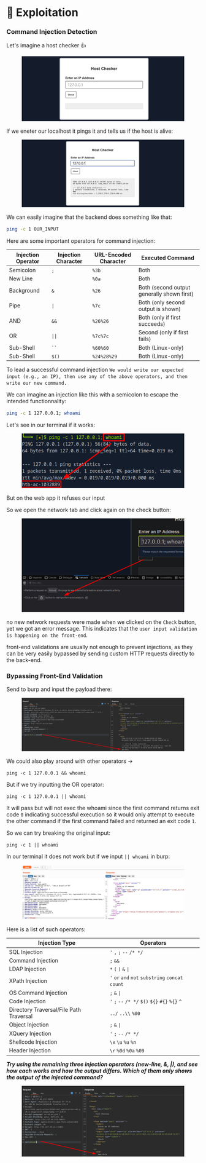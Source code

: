 # 🥚 Exploitation

### Command Injection Detection

Let's imagine a host checker :thumbsup:

<figure><img src="../../../.gitbook/assets/image (8) (1) (1) (1) (1) (1).png" alt=""><figcaption></figcaption></figure>

If we eneter our localhost it pings it and tells us if the host is alive:

<figure><img src="../../../.gitbook/assets/image (9) (1) (1) (1) (1) (1).png" alt=""><figcaption></figcaption></figure>

We can easily imagine that the backend does something like that:

```bash
ping -c 1 OUR_INPUT
```

Here are some important operators for command injection:

| **Injection Operator** | **Injection Character** | **URL-Encoded Character** | **Executed Command**                       |
| ---------------------- | ----------------------- | ------------------------- | ------------------------------------------ |
| Semicolon              | `;`                     | `%3b`                     | Both                                       |
| New Line               |                         | `%0a`                     | Both                                       |
| Background             | `&`                     | `%26`                     | Both (second output generally shown first) |
| Pipe                   | `\|`                    | `%7c`                     | Both (only second output is shown)         |
| AND                    | `&&`                    | `%26%26`                  | Both (only if first succeeds)              |
| OR                     | `\|\|`                  | `%7c%7c`                  | Second (only if first fails)               |
| Sub-Shell              | ` `` `                  | `%60%60`                  | Both (Linux-only)                          |
| Sub-Shell              | `$()`                   | `%24%28%29`               | Both (Linux-only)                          |

To lead a successful command injection `We would write our expected input (e.g., an IP), then use any of the above operators, and then write our new command.`

We can imagine an injection like this with a semicolon to escape the intended functionnality:

```bash
ping -c 1 127.0.0.1; whoami
```

Let's see in our terminal if it works:

<figure><img src="../../../.gitbook/assets/image (10) (1) (1) (1) (1).png" alt=""><figcaption></figcaption></figure>

But on the web app it refuses our input

So we open the network tab and click again on the check button:

<figure><img src="../../../.gitbook/assets/image (11) (1) (1) (1).png" alt=""><figcaption></figcaption></figure>

no new network requests were made when we clicked on the `Check` button, yet we got an error message. This indicates that the `user input validation is happening on the front-end`.

front-end validations are usually not enough to prevent injections, as they can be very easily bypassed by sending custom HTTP requests directly to the back-end.

### Bypassing Front-End Validation

Send to burp and input the payload there:

<figure><img src="../../../.gitbook/assets/image (12).png" alt=""><figcaption></figcaption></figure>

We could also play around with other operators ->

```
ping -c 1 127.0.0.1 && whoami
```

But if we try inputting the OR operator:

```shell-session
ping -c 1 127.0.0.1 || whoami
```

It will pass but will not exec the whoami since  the first command returns exit code `0` indicating successful execution so it would only attempt to execute the other command if the first command failed and returned an exit code `1`.

So we can try breaking the original input:

```shell-session
ping -c 1 || whoami
```

In our terminal it does not work but if we input `|| whoami` in burp:

<figure><img src="../../../.gitbook/assets/image (13).png" alt=""><figcaption></figcaption></figure>

Here is a list of such operators:

| **Injection Type**                      | **Operators**                                     |
| --------------------------------------- | ------------------------------------------------- |
| SQL Injection                           | `'` `,` `;` `--` `/* */`                          |
| Command Injection                       | `;` `&&`                                          |
| LDAP Injection                          | `*` `(` `)` `&` `\|`                              |
| XPath Injection                         | `'` `or` `and` `not` `substring` `concat` `count` |
| OS Command Injection                    | `;` `&` `\|`                                      |
| Code Injection                          | `'` `;` `--` `/* */` `$()` `${}` `#{}` `%{}` `^`  |
| Directory Traversal/File Path Traversal | `../` `..\\` `%00`                                |
| Object Injection                        | `;` `&` `\|`                                      |
| XQuery Injection                        | `'` `;` `--` `/* */`                              |
| Shellcode Injection                     | `\x` `\u` `%u` `%n`                               |
| Header Injection                        |  `\r`  `%0d` `%0a` `%09`                          |

_**Try using the remaining three injection operators (new-line, &, |), and see how each works and how the output differs. Which of them only shows the output of the injected command?**_

<figure><img src="../../../.gitbook/assets/image (14).png" alt=""><figcaption></figcaption></figure>
